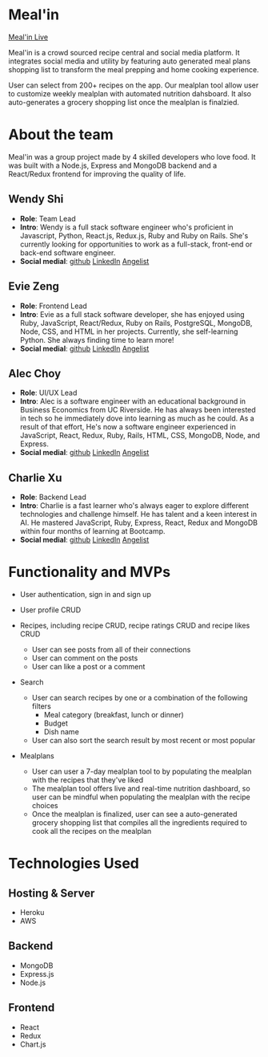 # Meal'in

[Meal'in Live](https://meal-in.herokuapp.com/#/)

Meal'in is a crowd sourced recipe central and social media platform. It integrates social media and utility by featuring auto generated meal plans shopping list to transform the meal prepping and home cooking experience.

User can select from 200+ recipes on the app. Our mealplan tool allow user to customize weekly mealplan with automated nutrition dahsboard. It also auto-generates a grocery shopping list once the mealplan is finalzied. 

# About the team

Meal'in was a group project made by 4 skilled developers who love food. It was built with a Node.js, Express and MongoDB backend and a React/Redux frontend for improving the quality of life.

## Wendy Shi
* **Role**: Team Lead <br />
* **Intro**: Wendy is a full stack software engineer who's proficient in Javascript, Python, React.js, Redux.js, Ruby and Ruby on Rails. She's currently looking for opportunities to work as a full-stack, front-end or back-end software engineer. <br />
* **Social medial**: [github](https://github.com/shiwen1209)   [LinkedIn](https://www.linkedin.com/in/wendy-shi/)   [Angelist](https://angel.co/u/wendy-shi)

## Evie Zeng
* **Role**: Frontend Lead <br />
* **Intro**: Evie as a full stack software developer, she has enjoyed using Ruby, JavaScript, React/Redux, Ruby on Rails, PostgreSQL, MongoDB, Node, CSS, and HTML in her projects. Currently, she self-learning Python. She always finding time to learn more! <br />
* **Social medial**: [github](https://github.com/evieeee123)   [LinkedIn](https://www.linkedin.com/in/evie-zeng-863a3622a/)   [Angelist](https://angel.co/u/evie-zeng)


## Alec Choy
* **Role**: UI/UX Lead <br />
* **Intro**: Alec is a software engineer with an educational background in Business Economics from UC Riverside. He has always been interested in tech so he immediately dove into learning as much as he could. As a result of that effort, He's now a software engineer experienced in JavaScript, React, Redux, Ruby, Rails, HTML, CSS, MongoDB, Node, and Express. <br />
* **Social medial**: [github](https://github.com/Alecchoy)   [LinkedIn](https://www.linkedin.com/in/alec-choy-387aab13b/)   [Angelist](https://angel.co/u/alec-choy)

## Charlie Xu
* **Role**: Backend Lead <br />
* **Intro**: Charlie is a fast learner who's always eager to explore different technologies and challenge himself. He has talent and a keen interest in AI. He mastered JavaScript, Ruby, Express, React, Redux and MongoDB within four months of learning at Bootcamp. <br />
* **Social medial**: [github](https://github.com/ForgoneReality)   [LinkedIn](https://www.linkedin.com/in/charlie-xu-8a1731150/)   [Angelist](https://angel.co/u/wendy-shi)



# Functionality and MVPs

* User authentication, sign in and sign up

* User profile CRUD

* Recipes, including recipe CRUD, recipe ratings CRUD and recipe likes CRUD
    * User can see posts from all of their connections
    * User can comment on the posts
    * User can like a post or a comment 
* Search
    * User can search recipes by one or a combination of the following filters
        * Meal category (breakfast, lunch or dinner)
        * Budget
        * Dish name
    * User can also sort the search result by most recent or most popular
* Mealplans
    * User can user a 7-day mealplan tool to by populating the mealplan with the recipes that they've liked
    * The mealplan tool offers live and real-time nutrition dashboard, so user can be mindful when populating the mealplan with the recipe choices
    * Once the mealplan is finalized, user can see a auto-generated grocery shopping list that compiles all the ingredients required to cook all the recipes on the mealplan

# Technologies Used

 ## Hosting & Server
  * Heroku
  * AWS
 ## Backend
 * MongoDB
 * Express.js
 * Node.js
 ## Frontend
 * React
 * Redux
 * Chart.js



